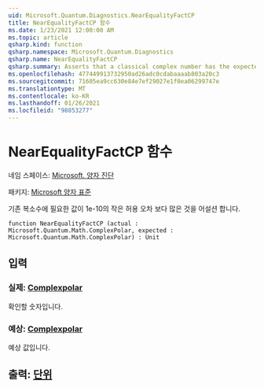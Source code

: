 ```yaml
---
uid: Microsoft.Quantum.Diagnostics.NearEqualityFactCP
title: NearEqualityFactCP 함수
ms.date: 1/23/2021 12:00:00 AM
ms.topic: article
qsharp.kind: function
qsharp.namespace: Microsoft.Quantum.Diagnostics
qsharp.name: NearEqualityFactCP
qsharp.summary: Asserts that a classical complex number has the expected value up to a small tolerance of 1e-10.
ms.openlocfilehash: 477449913732950ad26adc0cdabaaaab803a20c3
ms.sourcegitcommit: 71605ea9cc630e84e7ef29027e1f0ea06299747e
ms.translationtype: MT
ms.contentlocale: ko-KR
ms.lasthandoff: 01/26/2021
ms.locfileid: "98853277"
---
```

# <a name="nearequalityfactcp-function"></a>NearEqualityFactCP 함수

네임 스페이스: [Microsoft. 양자 진단](xref:Microsoft.Quantum.Diagnostics)

패키지: [Microsoft 양자 표준](https://nuget.org/packages/Microsoft.Quantum.Standard)


기존 복소수에 필요한 값이 1e-10의 작은 허용 오차 보다 많은 것을 어설션 합니다.

```qsharp
function NearEqualityFactCP (actual : Microsoft.Quantum.Math.ComplexPolar, expected : Microsoft.Quantum.Math.ComplexPolar) : Unit
```


## <a name="input"></a>입력

### <a name="actual--complexpolar"></a>실제: [Complexpolar](xref:Microsoft.Quantum.Math.ComplexPolar)

확인할 숫자입니다.


### <a name="expected--complexpolar"></a>예상: [Complexpolar](xref:Microsoft.Quantum.Math.ComplexPolar)

예상 값입니다.



## <a name="output--unit"></a>출력: [단위](xref:microsoft.quantum.lang-ref.unit)

